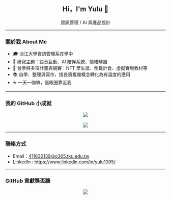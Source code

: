 <!-- 奶茶風 GitHub README 🌸 -->

<h2 align="center"> Hi，I'm Yulu 🧋</h2>
<p align="center"> 資訊管理 / AI 與產品設計 </p>

---

### 關於我 About Me

- 🎓 淡江大學資訊管理系在學中
- 🤖 研究主題：語音互動、AI 陪伴系統、情緒辨識
- 💼 曾參與多項計畫與競賽：NFT 學生證、倒數計食、虛擬實境教材等
- 📚 自學、整理與寫作，擅長將複雜概念轉化為有溫度的應用
- ☕ 一天一咖啡，黑眼圈靠近我

---

### 我的 GitHub 小成就

<div align="center">
  <img src="https://github-readme-stats.vercel.app/api?username=yulu1005&show_icons=true&hide_border=true&bg_color=f8f1ea&title_color=aa7e57&text_color=5c4033&icon_color=aa7e57" />
  <br><br>
  <img src="https://github-readme-stats.vercel.app/api/top-langs/?username=yulu1005&layout=compact&hide_border=true&bg_color=f8f1ea&title_color=aa7e57&text_color=5c4033" />
</div>

---

### 聯絡方式
- Email：411630139@o365.tku.edu.tw
- LinkedIn : https://www.linkedin.com/in/yulu1005/

---

### GitHub 貢獻獎盃牆

<p align="center">
  <img src="https://github-profile-trophy.vercel.app/?username=yulu1005&theme=flat&no-frame=true&column=4&margin-w=15&title_color=aa7e57&text_color=5c4033&bg_color=f8f1ea" />
</p>


